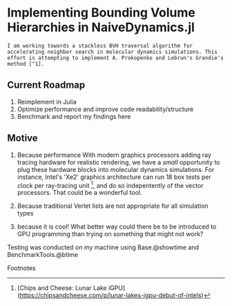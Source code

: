 # Implementing Bounding Volume Hierarchies in NaiveDynamics.jl
    I am working towards a stackless BVH traversal algorithm for accelerating neighbor search in molecular dynamics simulations. This effort is attempting to implement A. Prokopenko and Lebrun's Grandie's method [^1].

## Current Roadmap
1. Reimplement in Julia
2. Optimize performance and improve code readability/structure
3. Benchmark and report my findings here

## Motive
1. Because performance
    With modern graphics processors adding ray tracing hardware for realistic rendering, we have a *small* opportunity to plug these hardware blocks into molecular dynamics simulations. For instance, Intel's 'Xe2' graphics architecture can run 18 box tests per clock per ray-tracing unit [^2], and do so indepentently of the vector processors. That could be a wonderful tool.


2. Because traditional Verlet lists are not appropriate for all simulation types

3. because it is cool! What better way could there be to be introduced to GPU programming than trying on something that might not work?



Testing was conducted on my machine using Base.@showtime and BenchmarkTools.@btime






Footnotes
[^1]: [Revising Apetrei’s bounding volume hierarchy construction algorithm to allow stackless traversal] (https://info.ornl.gov/sites/publications/Files/Pub208673.pdf)
[^2]: [Chips and Cheese: Lunar Lake iGPU] (https://chipsandcheese.com/p/lunar-lakes-igpu-debut-of-intels)